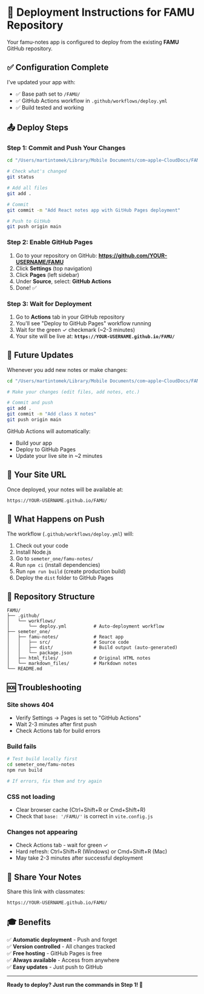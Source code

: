 # 🚀 Deployment Instructions for FAMU Repository

Your famu-notes app is configured to deploy from the existing **FAMU** GitHub repository.

## ✅ Configuration Complete

I've updated your app with:
- ✅ Base path set to `/FAMU/`
- ✅ GitHub Actions workflow in `.github/workflows/deploy.yml`
- ✅ Build tested and working

## 📤 Deploy Steps

### Step 1: Commit and Push Your Changes

```bash
cd "/Users/martintomek/Library/Mobile Documents/com~apple~CloudDocs/FAMU/FAMU"

# Check what's changed
git status

# Add all files
git add .

# Commit
git commit -m "Add React notes app with GitHub Pages deployment"

# Push to GitHub
git push origin main
```

### Step 2: Enable GitHub Pages

1. Go to your repository on GitHub: **https://github.com/YOUR-USERNAME/FAMU**
2. Click **Settings** (top navigation)
3. Click **Pages** (left sidebar)
4. Under **Source**, select: **GitHub Actions**
5. Done! ✅

### Step 3: Wait for Deployment

1. Go to **Actions** tab in your GitHub repository
2. You'll see "Deploy to GitHub Pages" workflow running
3. Wait for the green ✓ checkmark (~2-3 minutes)
4. Your site will be live at: **`https://YOUR-USERNAME.github.io/FAMU/`**

## 🔄 Future Updates

Whenever you add new notes or make changes:

```bash
cd "/Users/martintomek/Library/Mobile Documents/com~apple~CloudDocs/FAMU/FAMU"

# Make your changes (edit files, add notes, etc.)

# Commit and push
git add .
git commit -m "Add class X notes"
git push origin main
```

GitHub Actions will automatically:
- Build your app
- Deploy to GitHub Pages
- Update your live site in ~2 minutes

## 📍 Your Site URL

Once deployed, your notes will be available at:
```
https://YOUR-USERNAME.github.io/FAMU/
```

## 🎯 What Happens on Push

The workflow (`.github/workflows/deploy.yml`) will:
1. Check out your code
2. Install Node.js
3. Go to `semeter_one/famu-notes/`
4. Run `npm ci` (install dependencies)
5. Run `npm run build` (create production build)
6. Deploy the `dist` folder to GitHub Pages

## 📁 Repository Structure

```
FAMU/
├── .github/
│   └── workflows/
│       └── deploy.yml          # Auto-deployment workflow
├── semeter_one/
│   ├── famu-notes/             # React app
│   │   ├── src/                # Source code
│   │   ├── dist/               # Build output (auto-generated)
│   │   └── package.json
│   ├── html_files/             # Original HTML notes
│   └── markdown_files/         # Markdown notes
└── README.md
```

## 🆘 Troubleshooting

### Site shows 404
- Verify Settings → Pages is set to "GitHub Actions"
- Wait 2-3 minutes after first push
- Check Actions tab for build errors

### Build fails
```bash
# Test build locally first
cd semeter_one/famu-notes
npm run build

# If errors, fix them and try again
```

### CSS not loading
- Clear browser cache (Ctrl+Shift+R or Cmd+Shift+R)
- Check that `base: '/FAMU/'` is correct in `vite.config.js`

### Changes not appearing
- Check Actions tab - wait for green ✓
- Hard refresh: Ctrl+Shift+R (Windows) or Cmd+Shift+R (Mac)
- May take 2-3 minutes after successful deployment

## 📱 Share Your Notes

Share this link with classmates:
```
https://YOUR-USERNAME.github.io/FAMU/
```

## 🎓 Benefits

✅ **Automatic deployment** - Push and forget  
✅ **Version controlled** - All changes tracked  
✅ **Free hosting** - GitHub Pages is free  
✅ **Always available** - Access from anywhere  
✅ **Easy updates** - Just push to GitHub  

---

**Ready to deploy? Just run the commands in Step 1! 🚀**
